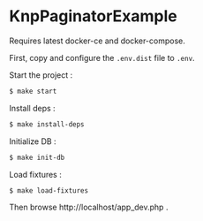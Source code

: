 # KnpPaginatorExample

Requires latest docker-ce and docker-compose.

First, copy and configure the `.env.dist` file to `.env`.

Start the project :
```bash
$ make start
```

Install deps :
```bash
$ make install-deps
```

Initialize DB :
```bash
$ make init-db
```

Load fixtures :
```bash
$ make load-fixtures
```

Then browse http://localhost/app_dev.php .
